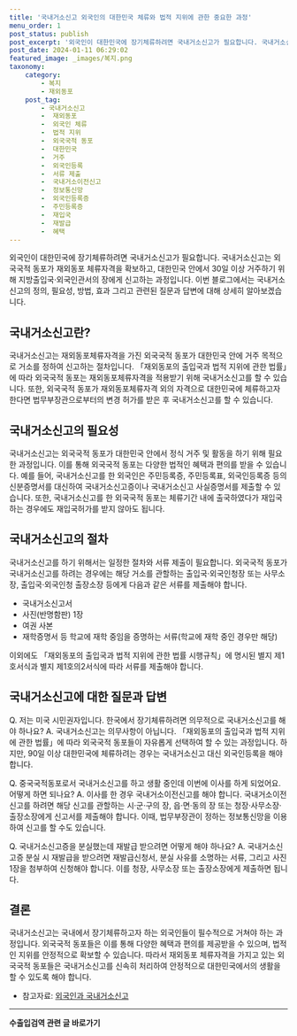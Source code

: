 ```yaml
---
title: '국내거소신고 외국인의 대한민국 체류와 법적 지위에 관한 중요한 과정'
menu_order: 1
post_status: publish
post_excerpt: '외국인이 대한민국에 장기체류하려면 국내거소신고가 필요합니다. 국내거소신고는 외국국적 동포가 재외동포 체류자격을 확보하고, 대한민국 안에서 30일 이상 거주하기 위해 지방출입국 외국인관서의 장에게 신고하는 과정입니다. 이번 블로그에서는 국내거소신고의 정의, 필요성, 방법, 효과 그리고 관련된 질문과 답변에 대해 상세히 알아보겠습니다.'
post_date: 2024-01-11 06:29:02
featured_image: _images/복지.png
taxonomy:
    category:
        - 복지
        - 재외동포
    post_tag:
        - 국내거소신고
        -  재외동포
        -  외국인 체류
        -  법적 지위
        -  외국국적 동포
        -  대한민국
        -  거주
        -  외국인등록
        -  서류 제출
        -  국내거소이전신고
        -  정보통신망
        -  외국인등록증
        -  주민등록증
        -  재입국
        -  재발급
        -  혜택
---
```




외국인이 대한민국에 장기체류하려면 국내거소신고가 필요합니다. 국내거소신고는 외국국적 동포가 재외동포 체류자격을 확보하고, 대한민국 안에서 30일 이상 거주하기 위해 지방출입국·외국인관서의 장에게 신고하는 과정입니다. 이번 블로그에서는 국내거소신고의 정의, 필요성, 방법, 효과 그리고 관련된 질문과 답변에 대해 상세히 알아보겠습니다.

## 국내거소신고란?

국내거소신고는 재외동포체류자격을 가진 외국국적 동포가 대한민국 안에 거주 목적으로 거소를 정하여 신고하는 절차입니다. 「재외동포의 출입국과 법적 지위에 관한 법률」에 따라 외국국적 동포는 재외동포체류자격을 적용받기 위해 국내거소신고를 할 수 있습니다. 또한, 외국국적 동포가 재외동포체류자격 외의 자격으로 대한민국에 체류하고자 한다면 법무부장관으로부터의 변경 허가를 받은 후 국내거소신고를 할 수 있습니다.

## 국내거소신고의 필요성

국내거소신고는 외국국적 동포가 대한민국 안에서 정식 거주 및 활동을 하기 위해 필요한 과정입니다. 이를 통해 외국국적 동포는 다양한 법적인 혜택과 편의를 받을 수 있습니다. 예를 들어, 국내거소신고를 한 외국인은 주민등록증, 주민등록표, 외국인등록증 등의 신분증명서를 대신하여 국내거소신고증이나 국내거소신고 사실증명서를 제출할 수 있습니다. 또한, 국내거소신고를 한 외국국적 동포는 체류기간 내에 출국하였다가 재입국하는 경우에도 재입국허가를 받지 않아도 됩니다.

## 국내거소신고의 절차

국내거소신고를 하기 위해서는 일정한 절차와 서류 제출이 필요합니다. 외국국적 동포가 국내거소신고를 하려는 경우에는 해당 거소를 관할하는 출입국·외국인청장 또는 사무소장, 출입국·외국인청 출장소장 등에게 다음과 같은 서류를 제출해야 합니다.

- 국내거소신고서
- 사진(반명함판) 1장
- 여권 사본
- 재학증명서 등 학교에 재학 중임을 증명하는 서류(학교에 재학 중인 경우만 해당)

이외에도 「재외동포의 출입국과 법적 지위에 관한 법률 시행규칙」에 명시된 별지 제1호서식과 별지 제1호의2서식에 따라 서류를 제출해야 합니다.

## 국내거소신고에 대한 질문과 답변

Q. 저는 미국 시민권자입니다. 한국에서 장기체류하려면 의무적으로 국내거소신고를 해야 하나요?
A. 국내거소신고는 의무사항이 아닙니다. 「재외동포의 출입국과 법적 지위에 관한 법률」에 따라 외국국적 동포들이 자유롭게 선택하여 할 수 있는 과정입니다. 하지만, 90일 이상 대한민국에 체류하려는 경우는 국내거소신고 대신 외국인등록을 해야 합니다.

Q. 중국국적동포로서 국내거소신고를 하고 생활 중인데 이번에 이사를 하게 되었어요. 어떻게 하면 되나요?
A. 이사를 한 경우 국내거소이전신고를 해야 합니다. 국내거소이전신고를 하려면 해당 신고를 관할하는 시·군·구의 장, 읍·면·동의 장 또는 청장·사무소장·출장소장에게 신고서를 제출해야 합니다. 이때, 법무부장관이 정하는 정보통신망을 이용하여 신고를 할 수도 있습니다.

Q. 국내거소신고증을 분실했는데 재발급 받으려면 어떻게 해야 하나요?
A. 국내거소신고증 분실 시 재발급을 받으려면 재발급신청서, 분실 사유를 소명하는 서류, 그리고 사진 1장을 첨부하여 신청해야 합니다. 이를 청장, 사무소장 또는 출장소장에게 제출하면 됩니다.

## 결론

국내거소신고는 국내에서 장기체류하고자 하는 외국인들이 필수적으로 거쳐야 하는 과정입니다. 외국국적 동포들은 이를 통해 다양한 혜택과 편의를 제공받을 수 있으며, 법적인 지위를 안정적으로 확보할 수 있습니다. 따라서 재외동포 체류자격을 가지고 있는 외국국적 동포들은 국내거소신고를 신속히 처리하여 안정적으로 대한민국에서의 생활을 할 수 있도록 해야 합니다.

+ 참고자료: [외국인과 국내거소신고](https://www.hikorea.go.kr/pt/main_kr.pt)
<!-- wp:separator -->
<hr class="wp-block-separator has-alpha-channel-opacity"/>
<!-- /wp:separator -->

<!-- wp:group {"backgroundColor":"base","layout":{"type":"constrained"}} -->
<div class="wp-block-group has-base-background-color has-background"><!-- wp:paragraph {"align":"center","fontSize":"medium"} -->
<p class="has-text-align-center has-large-font-size"><strong>수출입검역 관련 글 바로가기</strong></p>
<!-- /wp:paragraph -->


<!-- wp:latest-posts
{"categories":[{"id":15006,"count":19,"description":"","link":"https://uknowlaw.com/category/%ec%88%98%ec%b6%9c%ec%9e%85%ea%b2%80%ec%97%ad/","name":"수출입검역","slug":"수출입검역","taxonomy":"category","parent":0,"meta":[],"_links":{"self":[{"href":"https://uknowlaw.com/wp-json/wp/v2/categories/15006"}],"collection":[{"href":"https://uknowlaw.com/wp-json/wp/v2/categories"}],"about":[{"href":"https://uknowlaw.com/wp-json/wp/v2/taxonomies/category"}],"wp:post_type":[{"href":"https://uknowlaw.com/wp-json/wp/v2/posts?categories=15006"}],"curies":[{"name":"wp","href":"https://api.w.org/{rel}","templated":true}]}}],"postsToShow":100,"excerptLength":28,"postLayout":"grid","columns":2,"featuredImageAlign":"left","featuredImageSizeSlug":"large","fontSize":"small"} /--></div>
<!-- /wp:group -->
